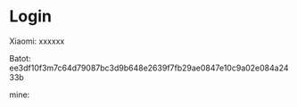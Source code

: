 # Login
Xiaomi: xxxxxx

Batot:
ee3df10f3m7c64d79087bc3d9b648e2639f7fb29ae0847e10c9a02e084a2433b

mine:


